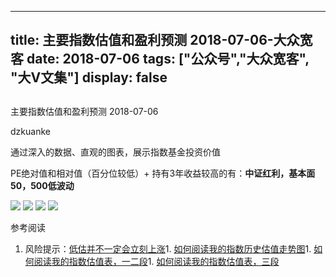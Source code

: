 
---
title:   主要指数估值和盈利预测 2018-07-06-大众宽客
date: 2018-07-06
tags: ["公众号","大众宽客", "大V文集"]
display: false
---


## 



主要指数估值和盈利预测 2018-07-06




dzkuanke




通过深入的数据、直观的图表，展示指数基金投资价值


PE绝对值和相对值<h-char unicode="ff08" class="biaodian cjk bd-open bd-jiya"><h-inner>（</h-inner></h-char>百分位较低<h-char unicode="ff09" class="biaodian cjk bd-close bd-end bd-jiya"><h-inner>）</h-inner></h-char>+ 持有3年收益较高的有<h-char unicode="ff1a" class="biaodian cjk bd-end bd-jiya">：</h-char>**中证红利**<h-char unicode="ff0c" class="biaodian cjk bd-end bd-cop bd-hangable bd-jiya"><h-inner>**，**</h-inner></h-char>**基本面50**<h-char unicode="ff0c" class="biaodian cjk bd-end bd-cop bd-hangable bd-jiya"><h-inner>**，**</h-inner></h-char>**500低波动**



<img class="" data-copyright="0" data-ratio="1.4101382488479262" data-s="300,640" src="https://mmbiz.qpic.cn/mmbiz_png/PKw3FQPmhIjE1B1we9TrJ1TVwpial10uApKLpwTNo7mxXfdxKYhbnDdGCm0t8qAOGbic2JO2u7GCSkUDt2kSH3UA/640?wx_fmt=png" data-type="png" data-w="868" style=""/>



<img class="" data-copyright="0" data-ratio="0.6" data-s="300,640" src="https://mmbiz.qpic.cn/mmbiz_png/PKw3FQPmhIjE1B1we9TrJ1TVwpial10uAXUicVqDIKa0ZvoaYQibng63nmaCaV6WJmcxGDK0tD4riapzcoP6UUufTA/640?wx_fmt=png" data-type="png" data-w="720" style=""/>

<img class="" data-copyright="0" data-ratio="0.6" data-s="300,640" src="https://mmbiz.qpic.cn/mmbiz_png/PKw3FQPmhIjE1B1we9TrJ1TVwpial10uA5gjXgp8aoPUmIvPUUaEpPkttBhJEic8nN2ty528YRH5dGrW3kmFhbWQ/640?wx_fmt=png" data-type="png" data-w="720" style=""/>

<img class="" data-copyright="0" data-ratio="0.6" data-s="300,640" src="https://mmbiz.qpic.cn/mmbiz_png/PKw3FQPmhIjE1B1we9TrJ1TVwpial10uAKZiaibiaQIckUHwXVlQyasFCxh8d7ibZe7m5ia3Y0JJ5t81WZkqTtnSVkew/640?wx_fmt=png" data-type="png" data-w="720" style=""/>



参考阅读
1. 风险提示：[低估并不一定会立刻上涨](http://mp.weixin.qq.com/s?__biz=MzAwMTc1MDcwNw==&amp;mid=2648272785&amp;idx=1&amp;sn=9d714f0b5ff155d37941bac5e3bd5ae2&amp;chksm=82f92c4db58ea55bd7466b6630b06154a4732053fd8c5ef953f51d77bef4920c4620eb713c68&amp;scene=21#wechat_redirect)1. [如何阅读我的指数历史估值走势图](http://mp.weixin.qq.com/s?__biz=MzAwMTc1MDcwNw==&amp;mid=2648272715&amp;idx=1&amp;sn=d24a7d159b4759e7d1b0a4ab0aaa9c46&amp;chksm=82f92c97b58ea5811a332f94fe1737016e3746b24be59485368eafaf094ef53f828688cb62ae&amp;scene=21#wechat_redirect)1. [如何阅读我的指数估值表，一二段](http://mp.weixin.qq.com/s?__biz=MzAwMTc1MDcwNw==&amp;mid=2648272034&amp;idx=1&amp;sn=12b1858af175753f5ccebc0bc6c4cb4f&amp;chksm=82f92f7eb58ea668f844f51102599d20bb8730f438010159de83e85a4a34df3d44d568a9feb2&amp;scene=21#wechat_redirect)1. [如何阅读我的指数估值表，三段](http://mp.weixin.qq.com/s?__biz=MzAwMTc1MDcwNw==&amp;mid=2648272039&amp;idx=1&amp;sn=09c59d023c3ce227046966f260777cd5&amp;chksm=82f92f7bb58ea66dab5c428c2205bd4dda180360b643b28a357ab3e73a38d19303124242ad4d&amp;scene=21#wechat_redirect)









